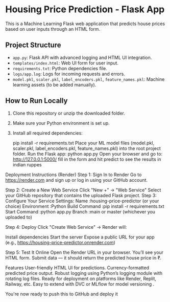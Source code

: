 # Housing Price Prediction - Flask App

This is a Machine Learning Flask web application that predicts house prices based on user inputs through an HTML form.

## Project Structure

- `app.py`: Flask API with advanced logging and HTML UI integration.
- `templates/index.html`: Web UI form for user input.
- `requirements.txt`: Python dependencies file.
- `logs/app.log`: Logs for incoming requests and errors.
- `model.pkl`, `scaler.pkl`, `label_encoders.pkl`, `feature_names.pkl`: Machine learning assets (to be added manually).

## How to Run Locally

1. Clone this repository or unzip the downloaded folder.
2. Make sure your Python environment is set up.
3. Install all required dependencies:
   
   pip install -r requirements.txt
Place your ML model files (model.pkl, scaler.pkl, label_encoders.pkl, feature_names.pkl) into the root project folder.
Run the Flask app: python app.py
Open your browser and go to: http://127.0.0.1:5000/
fill in the form and hit predict to see the results in indian ruppes


Deployment Instructions (Render)
Step 1: Sign In to Render
Go to https://render.com and sign up or log in using your GitHub account.

Step 2: Create a New Web Service
Click "New +" → "Web Service"
Select your GitHub repository that contains the uploaded Flask project.
Step 3: Configure Your Service
Settings:
Name	:housing-price-predictor (or your choice)
Environment	:Python
Build Command	:pip install -r requirements.txt
Start Command	:python app.py
Branch	:main or master (whichever you uploaded to)

Step 4: Deploy
Click "Create Web Service" → Render will:

Install dependencies
Start the server
Expose a public URL for your app (e.g., https://housing-price-predictor.onrender.com)

Step 5: Test It Online
Open the Render URL in your browser.
You’ll see your HTML form.
Submit data — it should return the predicted house price in ₹.


Features
User-friendly HTML UI for predictions.
Currency-formatted predicted price output.
Robust logging using Python’s logging module with rotating log files.
Ready for deployment on platforms like Render, Replit, Railway, etc.
Easy to extend with DVC or MLflow for model versioning .


You're now ready to push this to GitHub and deploy it 
